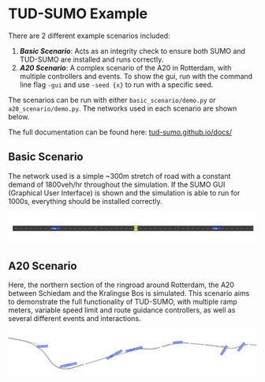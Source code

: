 # TUD-SUMO Example

There are 2 different example scenarios included:

1. **_Basic Scenario_**: Acts as an integrity check to ensure both SUMO and TUD-SUMO are installed and runs correctly.
2. **_A20 Scenario_**: A complex scenario of the A20 in Rotterdam, with multiple controllers and events. To show the gui, run with the command line flag `-gui` and use `-seed {x}` to run with a specific seed.

The scenarios can be run with either `basic_scenario/demo.py` or `a20_scenario/demo.py`. The networks used in each scenario are shown below.

The full documentation can be found here: [tud-sumo.github.io/docs/](https://tud-sumo.github.io/docs/)

## Basic Scenario

The network used is a simple ~300m stretch of road with a constant demand of 1800veh/hr throughout the simulation. If the SUMO GUI (Graphical User Interface) is shown and the simulation is able to run for 1000s, everything should be installed correctly.

![Basic scenario network](basic_example/basic_scenario/network.png)

## A20 Scenario

Here, the northern section of the ringroad around Rotterdam, the A20 between Schiedam and the Kralingse Bos is simulated. This scenario aims to demonstrate the full functionality of TUD-SUMO, with multiple ramp meters, variable speed limit and route guidance controllers, as well as several different events and interactions.

![Example Scenario](a20_example/a20_scenario/network.png)